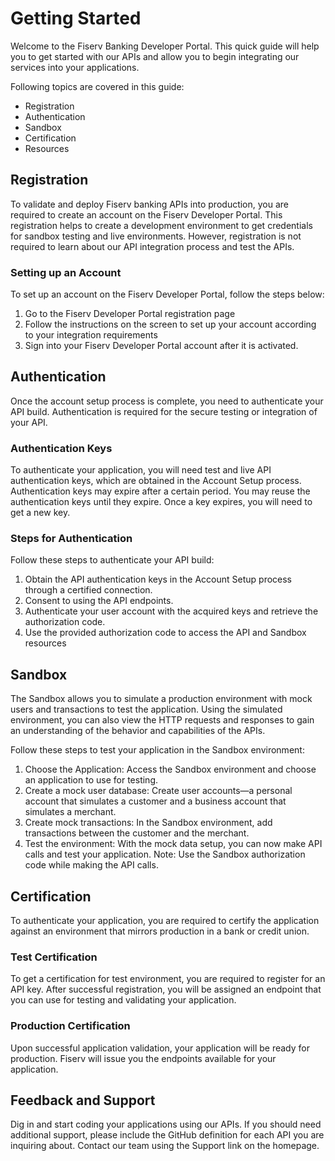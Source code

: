 # Getting Started

Welcome to the Fiserv Banking Developer Portal. This quick guide will help you to get  started with our APIs and allow you to begin integrating our services into your applications.

Following topics are covered in this guide:
* Registration
* Authentication
* Sandbox
* Certification
* Resources

## Registration

To validate and deploy Fiserv banking APIs into production, you are required to create an account on the Fiserv Developer Portal. This registration helps to create a development environment to get credentials for sandbox testing and live environments. However, registration is not required to learn about our API integration process and test the APIs.

### Setting up an Account

To set up an account on the Fiserv Developer Portal, follow the steps below:
1.	Go to the Fiserv Developer Portal registration page
2.	Follow the instructions on the screen to set up your account according to your integration requirements
3.	Sign into your Fiserv Developer Portal account after it is activated.

## Authentication

Once the account setup process is complete, you need to authenticate your API build. Authentication is required for the secure testing or integration of your API. 

### Authentication Keys

To authenticate your application, you will need test and live API authentication keys, which are obtained in the Account Setup process. Authentication keys may expire after a certain period. You may reuse the authentication keys until they expire. Once a key expires, you will need to get a new key.

### Steps for Authentication 

Follow these steps to authenticate your API build:
1.	Obtain the API authentication keys in the Account Setup process through a certified connection.
2.	Consent to using the API endpoints.
3.	Authenticate your user account with the acquired keys and retrieve the authorization code.
4.	Use the provided authorization code to access the API and Sandbox resources

## Sandbox

The Sandbox allows you to simulate a production environment with mock users and transactions to test the application. Using the simulated environment, you can also view the HTTP requests and responses to gain an understanding of the behavior and capabilities of the APIs. 

Follow these steps to test your application in the Sandbox environment:
1.	Choose the Application: Access the Sandbox environment and choose an application to use for testing.
2.	Create a mock user database: Create user accounts—a personal account that simulates a customer and a business account that simulates a merchant.
3.	Create mock transactions: In the Sandbox environment, add transactions between the customer and the merchant.
4.	Test the environment: With the mock data setup, you can now make API calls and test your application.
Note: Use the Sandbox authorization code while making the API calls.

## Certification

To authenticate your application, you are required to certify the application against an environment that mirrors production in a bank or credit union.

### Test Certification 

To get a certification for test environment, you are required to register for an API key. After successful registration, you will be assigned an endpoint that you can use for testing and validating your application.

### Production Certification

Upon successful application validation, your application will be ready for production.  Fiserv will issue you the endpoints available for your application.  

## Feedback and Support


Dig in and start coding your applications using our APIs. If you should need additional support, please include the GitHub definition for each API you are inquiring about. Contact our team using the Support link on the homepage.
